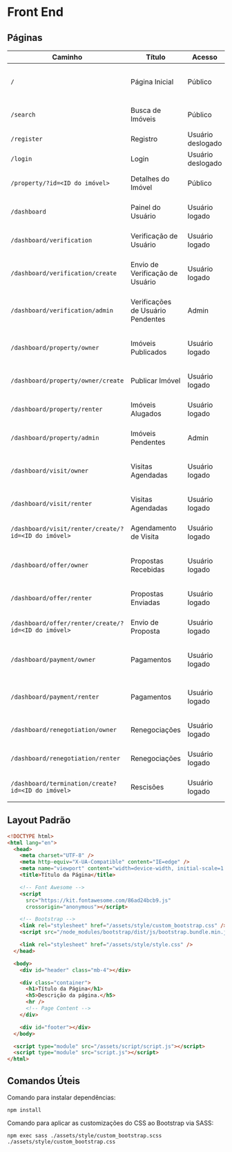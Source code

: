 # Front End

## Páginas

| Caminho                                             | Título                            | Acesso            | Descrição                                        |
| --------------------------------------------------- | --------------------------------- | ----------------- | ------------------------------------------------ |
| `/`                                                 | Página Inicial                    | Público           | Landing Page de apresentação da plataforma.      |
| `/search`                                           | Busca de Imóveis                  | Público           | Busca de imóveis publicados.                     |
| `/register`                                         | Registro                          | Usuário deslogado | Registro de novo usuário.                        |
| `/login`                                            | Login                             | Usuário deslogado | Login de usuário.                                |
| `/property/?id=<ID do imóvel>`                      | Detalhes do Imóvel                | Público           | Detalhes de um imóvel publicado.                 |
| `/dashboard`                                        | Painel do Usuário                 | Usuário logado    | Página inicial do Painel do Usuário.             |
| `/dashboard/verification`                           | Verificação de Usuário            | Usuário logado    | Verificações enviadas por um usuário.            |
| `/dashboard/verification/create`                    | Envio de Verificação de Usuário   | Usuário logado    | Formulário de envio de verificação de usuário.   |
| `/dashboard/verification/admin`                     | Verificações de Usuário Pendentes | Admin             | Verificações pendentes de revisão por um admin.  |
| `/dashboard/property/owner`                         | Imóveis Publicados                | Usuário logado    | Imóveis publicados por um proprietário.          |
| `/dashboard/property/owner/create`                  | Publicar Imóvel                   | Usuário logado    | Formulário de publicação de um imóvel            |
| `/dashboard/property/renter`                        | Imóveis Alugados                  | Usuário logado    | Imóveis alugados por um locatário.               |
| `/dashboard/property/admin`                         | Imóveis Pendentes                 | Admin             | Imóveis pendentes de revisão.                    |
| `/dashboard/visit/owner`                            | Visitas Agendadas                 | Usuário logado    | Visitas agendadas em imóveis de um proprietário. |
| `/dashboard/visit/renter`                           | Visitas Agendadas                 | Usuário logado    | Visitas agendadas por um locatário.              |
| `/dashboard/visit/renter/create/?id=<ID do imóvel>` | Agendamento de Visita             | Usuário logado    | Formulário de agendamento de visita.             |
| `/dashboard/offer/owner`                            | Propostas Recebidas               | Usuário logado    | Propostas recebidas por um proprietário.         |
| `/dashboard/offer/renter`                           | Propostas Enviadas                | Usuário logado    | Propostas enviadas por um locatário.             |
| `/dashboard/offer/renter/create/?id=<ID do imóvel>` | Envio de Proposta                 | Usuário logado    | Formulário de envio de proposta.                 |
| `/dashboard/payment/owner`                          | Pagamentos                        | Usuário logado    | Pagamentos de imóveis de um proprietário.        |
| `/dashboard/payment/renter`                         | Pagamentos                        | Usuário logado    | Pagamentos de imóveis alugados por um locatário. |
| `/dashboard/renegotiation/owner`                    | Renegociações                     | Usuário logado    | Renegociações de um proprietário.                |
| `/dashboard/renegotiation/renter`                   | Renegociações                     | Usuário logado    | Renegociações de um locatário.                   |
| `/dashboard/termination/create?id=<ID do imóvel>`   | Rescisões                         | Usuário logado    | Formulário de iniciação de rescisão.             |

## Layout Padrão

```html
<!DOCTYPE html>
<html lang="en">
  <head>
    <meta charset="UTF-8" />
    <meta http-equiv="X-UA-Compatible" content="IE=edge" />
    <meta name="viewport" content="width=device-width, initial-scale=1.0" />
    <title>Título da Página</title>

    <!-- Font Awesome -->
    <script
      src="https://kit.fontawesome.com/86ad24bcb9.js"
      crossorigin="anonymous"></script>

    <!-- Bootstrap -->
    <link rel="stylesheet" href="/assets/style/custom_bootstrap.css" />
    <script src="/node_modules/bootstrap/dist/js/bootstrap.bundle.min.js"></script>

    <link rel="stylesheet" href="/assets/style/style.css" />
  </head>

  <body>
    <div id="header" class="mb-4"></div>

    <div class="container">
      <h1>Título da Página</h1>
      <h5>Descrição da página.</h5>
      <hr />
      <!-- Page Content -->
    </div>

    <div id="footer"></div>
  </body>

  <script type="module" src="/assets/script/script.js"></script>
  <script type="module" src="script.js"></script>
</html>
```

## Comandos Úteis

Comando para instalar dependências:

```
npm install
```

Comando para aplicar as customizações do CSS ao Bootstrap via SASS:

```
npm exec sass ./assets/style/custom_bootstrap.scss ./assets/style/custom_bootstrap.css
```
